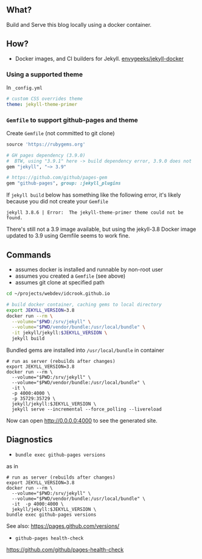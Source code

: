 What?
-----

Build and Serve this blog locally using a docker container.

How?
----

-	Docker images, and CI builders for Jekyll. [envygeeks/jekyll-docker](https://github.com/envygeeks/jekyll-docker)

### Using a supported theme

In `_config.yml`

```yaml
# custom CSS overrides theme
theme: jekyll-theme-primer
```

### `Gemfile` to support github-pages and theme

Create `Gemfile` (not committed to git clone)

```ruby
source 'https://rubygems.org'

# GH pages dependency (3.9.0)
#  BTW, using "3.9.1" here -> build dependency error, 3.9.0 does not
gem "jekyll", "~> 3.9"

# https://github.com/github/pages-gem
gem "github-pages", group: :jekyll_plugins
```

If `jekyll build` below has something like the following error, it's likely because you did not create your `Gemfile`

```
jekyll 3.8.6 | Error:  The jekyll-theme-primer theme could not be found.
```

There's still not a 3.9 image available, but using the jekyll-3.8 Docker image updated to 3.9 using Gemfile seems to work fine.

Commands
--------

-	assumes docker is installed and runnable by non-root user
-	assumes you created a `Gemfile` (see above)
-	assumes git clone at specified path

```bash
cd ~/projects/webdev/idcrook.github.io

# build docker container, caching gems to local directory
export JEKYLL_VERSION=3.8
docker run --rm \
  --volume="$PWD:/srv/jekyll" \
  --volume="$PWD/vendor/bundle:/usr/local/bundle" \
  -it jekyll/jekyll:$JEKYLL_VERSION \
  jekyll build
```

Bundled gems are installed into `/usr/local/bundle` in container

```
# run as server (rebuilds after changes)
export JEKYLL_VERSION=3.8
docker run --rm \
  --volume="$PWD:/srv/jekyll" \
  --volume="$PWD/vendor/bundle:/usr/local/bundle" \
  -it \
  -p 4000:4000 \
  -p 35729:35729 \
  jekyll/jekyll:$JEKYLL_VERSION \
  jekyll serve --incremental --force_polling --livereload
```

Now can open http://0.0.0.0:4000 to see the generated site.

Diagnostics
-----------

-	`bundle exec github-pages versions`

as in

```
# run as server (rebuilds after changes)
export JEKYLL_VERSION=3.8
docker run --rm \
  --volume="$PWD:/srv/jekyll" \
  --volume="$PWD/vendor/bundle:/usr/local/bundle" \
  -it  -p 4000:4000 \
  jekyll/jekyll:$JEKYLL_VERSION \
bundle exec github-pages versions
```

See also: https://pages.github.com/versions/

-	`github-pages health-check`

https://github.com/github/pages-health-check
